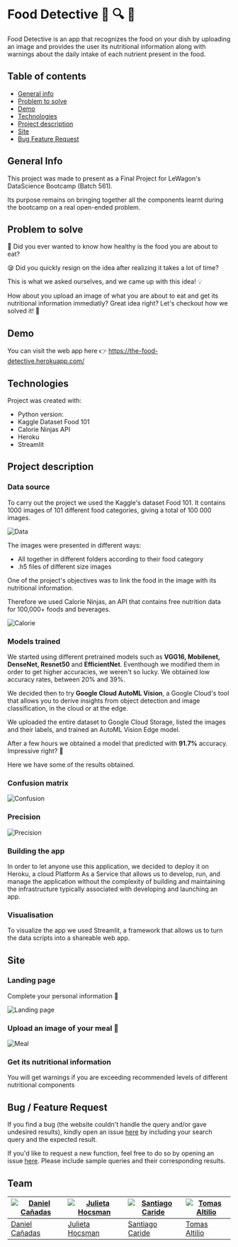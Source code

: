 # Food Detective :green_salad: :mag: :eyes:
 
 Food Detective is an app that recognizes the food on your dish by uploading an image and provides the user its nutritional information along with warnings about the daily intake of each nutrient present in the food.


## Table of contents
* [General info](#general-info)
* [Problem to solve](#problem-to-solve)
* [Demo](#demo)
* [Technologies](#technologies)
* [Project description](#project-description)
* [Site](#site)
* [Bug Feature Request](#bug-feature-request)


## General Info

This project was made to present as a Final Project for LeWagon's DataScience Bootcamp (Batch 561). 

Its purpose remains on bringing together all the components learnt during the bootcamp on a real open-ended problem.

## Problem to solve
🤔 Did you ever wanted to know how healthy is the food you are about to eat? 

:sleepy:    Did you quickly resign on the idea after realizing it takes a lot of time?

This is what we asked ourselves, and we came up with this idea! :bulb:

How about you upload an image of what you are about to eat and get its nutritional information immediatly? 
Great idea right? 
Let's checkout how we solved it! :rocket:



## Demo

You can visit the web app here :point_right:    https://the-food-detective.herokuapp.com/


## Technologies
Project was created with: 
* Python version:  
* Kaggle Dataset Food 101
* Calorie Ninjas API
* Heroku
* Streamlit


## Project description

### Data source

To carry out the project we used the Kaggle's dataset Food 101. It contains 1000 images of 101 different food categories, giving a total of 100 000 images. 

![Data](./images/kaggle.png)

The images were presented in different ways:

* All together in different folders according to their food category 
* .h5 files of different size images

One of the project's objectives was to link the food in the image with its nutritional information.

Therefore we used Calorie Ninjas, an API that contains free nutrition data for 100,000+ foods and beverages.

![Calorie](./images/calorie.png)


### Models trained

We started using different pretrained models such as **VGG16, Mobilenet, DenseNet, Resnet50** and **EfficientNet**.
Eventhough we modified them in order to get higher accuracies, we weren't so lucky. We obtained low accuracy rates, between 20% and 39%.

We decided then to try **Google Cloud AutoML Vision**, a Google Cloud's tool that allows you to derive insights from object detection and image classification, in the cloud or at the edge. 

We uploaded the entire dataset to Google Cloud Storage, listed the images and their labels, and trained an AutoML Vision Edge model. 

After a few hours we obtained a model that predicted with **91.7%** accuracy. Impressive right? 🤯

Here we have some of the results obtained. 


### Confusion matrix 

![Confusion](./images/confusion.png)

### Precision

![Precision](./images/precision.png)


### Building the app

In order to let anyone use this application, we decided to deploy it on Heroku, a cloud Platform As a Service that allows us to develop, run, and manage the application without the complexity of building and maintaining the infrastructure typically associated with developing and launching an app.


### Visualisation 

To visualize the app we used Streamlit, a framework that allows us to turn the data scripts into a shareable web app. 


## Site
### Landing page
Complete your personal information :pencil:

![Landing page](./images/landingpage.png)

### Upload an image of your meal 📸

![Meal](./images/uploadedphoto.png)

### Get its nutritional information
You will get warnings if you are exceeding recommended levels of different nutritional components


## Bug / Feature Request

If you find a bug (the website couldn't handle the query and/or gave undesired results), kindly open an issue [here](https://github.com/tomasaltilio/Food_Detective/issues/new) by including your search query and the expected result.

If you'd like to request a new function, feel free to do so by opening an issue [here](https://github.com/tomasaltilio/Food_Detective/issues/new). Please include sample queries and their corresponding results.



## Team

[![Daniel Cañadas](https://avatars.githubusercontent.com/u/77625064?s=400&u=d06d5bb2d299cfbaf072fae4d9c7abbf1b906ce2&v=4)](https://github.com/dkj1711)  | [![Julieta Hocsman](https://avatars.githubusercontent.com/u/72712108?s=460&u=4fa30b93353b0ca96b50d9cf70b81be90bb8d89e&v=4)](https://github.com/julietahocsman/)  | [![Santiago Caride](https://avatars.githubusercontent.com/u/17711221?s=400&v=4)](https://github.com/carmaiquel/)  | [![Tomas Altilio](https://avatars.githubusercontent.com/u/65192458?s=460&u=0b40d587d88faa7cbeb4353b2c09e61b1c80419b&v=4)](https://github.com/tomasaltilio/)
---|---|---|---
[Daniel Cañadas ](https://github.com/dani) |[Julieta Hocsman](https://github.com/julietahocsman/) |[Santiago Caride](https://github.com/carmaiquel/) |[Tomas Altilio](https://github.com/tomasaltilio/)
